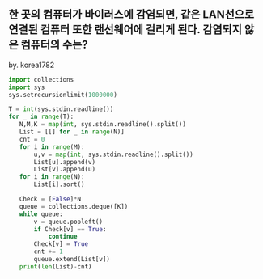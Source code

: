  한 곳의 컴퓨터가 바이러스에 감염되면, 같은 LAN선으로 연결된 컴퓨터 또한 랜선웨어에 걸리게 된다.
 감염되지 않은 컴퓨터의 수는?
 ---
 by. korea1782
 ```python
 import collections
import sys
sys.setrecursionlimit(1000000)

T = int(sys.stdin.readline())
for _ in range(T):
    N,M,K = map(int, sys.stdin.readline().split())
    List = [[] for _ in range(N)]
    cnt = 0
    for i in range(M):
        u,v = map(int, sys.stdin.readline().split())
        List[u].append(v)
        List[v].append(u)
    for i in range(N):
        List[i].sort()

    Check = [False]*N
    queue = collections.deque([K])
    while queue:
        v = queue.popleft()
        if Check[v] == True:
            continue
        Check[v] = True
        cnt += 1
        queue.extend(List[v])
    print(len(List)-cnt)
 ```
